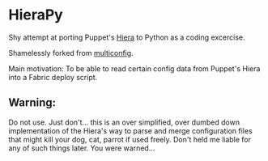 HieraPy
=======

Shy attempt at porting Puppet's [Hiera](https://github.com/puppetlabs/hiera) to Python as a coding excercise.

Shamelessly forked from [multiconfig](https://github.com/basementcat/multiconfig).

Main motivation: To be able to read certain config data from Puppet's Hiera into a Fabric deploy script.

Warning:
--------

Do not use. Just don't... this is an over simplified, over dumbed down implementation of the Hiera's way to parse and merge configuration files that might kill your dog, cat, parrot if used freely. Don't held me liable for any of such things later. You were warned...
